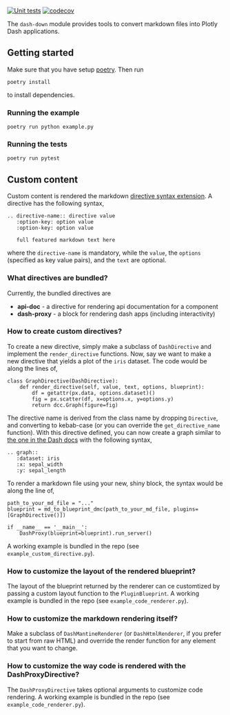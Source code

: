 [![Unit tests](https://github.com/emilhe/dash-down/actions/workflows/python-test.yml/badge.svg)](https://github.com/emilhe/dash-down/actions/workflows/python-test.yml)
[![codecov](https://codecov.io/gh/emilhe/dash-down/branch/main/graph/badge.svg?token=kZXx2N1QGY)](https://codecov.io/gh/emilhe/dash-down)

The `dash-down` module provides tools to convert markdown files into Plotly Dash applications.

## Getting started

Make sure that you have setup [poetry](https://python-poetry.org/). Then run

    poetry install

to install dependencies.

### Running the example

    poetry run python example.py

### Running the tests

    poetry run pytest

## Custom content

Custom content is rendered the markdown [directive syntax extension](https://mistune.readthedocs.io/en/latest/directives.html). A directive has the following syntax,

    .. directive-name:: directive value
       :option-key: option value
       :option-key: option value
    
       full featured markdown text here

where the `directive-name` is mandatory, while the `value`, the `options` (specified as key value pairs), and the `text` are optional. 

### What directives are bundled?

Currently, the bundled directives are

* **api-doc** - a directive for rendering api documentation for a component
* **dash-proxy** - a block for rendering dash apps (including interactivity)

### How to create custom directives?

To create a new directive, simply make a subclass of `DashDirective` and implement the `render_directive` functions. Now, say we want to make a new directive that yields a plot of the `iris` dataset. The code would be along the lines of,

```
class GraphDirective(DashDirective):
    def render_directive(self, value, text, options, blueprint):
        df = getattr(px.data, options.dataset)()
        fig = px.scatter(df, x=options.x, y=options.y)
        return dcc.Graph(figure=fig)
```

The directive name is derived from the class name by dropping `Directive`, and converting to kebab-case (or you can override the `get_directive_name` function). With this directive defined, you can now create a graph similar to [the one in the Dash docs](https://dash.plotly.com/dash-core-components/graph) with the following syntax,

    .. graph::
       :dataset: iris
       :x: sepal_width
       :y: sepal_length

To render a markdown file using your new, shiny block, the syntax would be along the line of,

```
path_to_your_md_file = "..."
blueprint = md_to_blueprint_dmc(path_to_your_md_file, plugins=[GraphDirective()])

if __name__ == '__main__':
    DashProxy(blueprint=blueprint).run_server()
```

A working example is bundled in the repo (see `example_custom_directive.py`).

### How to customize the layout of the rendered blueprint?

The layout of the blueprint returned by the renderer can ce customtized by passing a custom layout function to the `PluginBlueprint`. A working example is bundled in the repo (see `example_code_renderer.py`).

### How to customize the markdown rendering itself?

Make a subclass of `DashMantineRenderer` (or `DashHtmlRenderer`, if you prefer to start from raw HTML) and override the render function for any element that you want to change.

### How to customize the way code is rendered with the DashProxyDirective?

The `DashProxyDirective` takes optional arguments to customize code rendering. A working example is bundled in the repo (see `example_code_renderer.py`).
